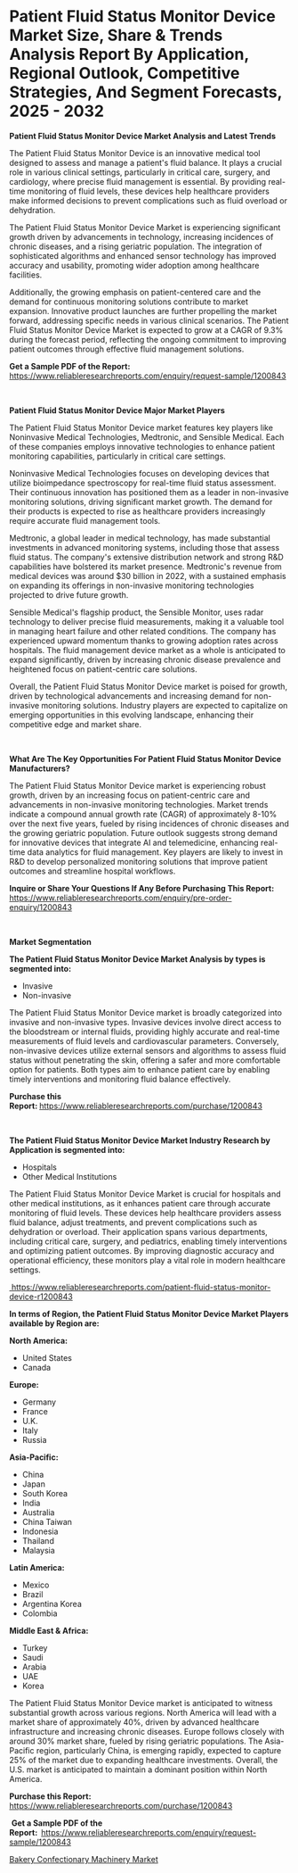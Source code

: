 <p><h1>Patient Fluid Status Monitor Device Market Size, Share & Trends Analysis Report By Application, Regional Outlook, Competitive Strategies, And Segment Forecasts, 2025 - 2032</h1></p><p><strong>Patient Fluid Status Monitor Device Market Analysis and Latest Trends</strong></p>
<p><p>The Patient Fluid Status Monitor Device is an innovative medical tool designed to assess and manage a patient's fluid balance. It plays a crucial role in various clinical settings, particularly in critical care, surgery, and cardiology, where precise fluid management is essential. By providing real-time monitoring of fluid levels, these devices help healthcare providers make informed decisions to prevent complications such as fluid overload or dehydration.</p><p>The Patient Fluid Status Monitor Device Market is experiencing significant growth driven by advancements in technology, increasing incidences of chronic diseases, and a rising geriatric population.  The integration of sophisticated algorithms and enhanced sensor technology has improved accuracy and usability, promoting wider adoption among healthcare facilities. </p><p>Additionally, the growing emphasis on patient-centered care and the demand for continuous monitoring solutions contribute to market expansion. Innovative product launches are further propelling the market forward, addressing specific needs in various clinical scenarios. The Patient Fluid Status Monitor Device Market is expected to grow at a CAGR of 9.3% during the forecast period, reflecting the ongoing commitment to improving patient outcomes through effective fluid management solutions.</p></p>
<p><strong>Get a Sample PDF of the Report:&nbsp;</strong> <a href="https://www.reliableresearchreports.com/enquiry/request-sample/1200843?utm_campaign=3111&utm_medium=2&utm_source=Github&utm_content=ia&utm_term=22032025&utm_id=patient-fluid-status-monitor-device">https://www.reliableresearchreports.com/enquiry/request-sample/1200843</a></p>
<p>&nbsp;</p>
<p><strong>Patient Fluid Status Monitor Device Major Market Players</strong></p>
<p><p>The Patient Fluid Status Monitor Device market features key players like Noninvasive Medical Technologies, Medtronic, and Sensible Medical. Each of these companies employs innovative technologies to enhance patient monitoring capabilities, particularly in critical care settings.</p><p>Noninvasive Medical Technologies focuses on developing devices that utilize bioimpedance spectroscopy for real-time fluid status assessment. Their continuous innovation has positioned them as a leader in non-invasive monitoring solutions, driving significant market growth. The demand for their products is expected to rise as healthcare providers increasingly require accurate fluid management tools.</p><p>Medtronic, a global leader in medical technology, has made substantial investments in advanced monitoring systems, including those that assess fluid status. The company's extensive distribution network and strong R&D capabilities have bolstered its market presence. Medtronic's revenue from medical devices was around $30 billion in 2022, with a sustained emphasis on expanding its offerings in non-invasive monitoring technologies projected to drive future growth.</p><p>Sensible Medical's flagship product, the Sensible Monitor, uses radar technology to deliver precise fluid measurements, making it a valuable tool in managing heart failure and other related conditions. The company has experienced upward momentum thanks to growing adoption rates across hospitals. The fluid management device market as a whole is anticipated to expand significantly, driven by increasing chronic disease prevalence and heightened focus on patient-centric care solutions.</p><p>Overall, the Patient Fluid Status Monitor Device market is poised for growth, driven by technological advancements and increasing demand for non-invasive monitoring solutions. Industry players are expected to capitalize on emerging opportunities in this evolving landscape, enhancing their competitive edge and market share.</p></p>
<p>&nbsp;</p>
<p><strong>What Are The Key Opportunities For Patient Fluid Status Monitor Device Manufacturers?</strong></p>
<p><p>The Patient Fluid Status Monitor Device market is experiencing robust growth, driven by an increasing focus on patient-centric care and advancements in non-invasive monitoring technologies. Market trends indicate a compound annual growth rate (CAGR) of approximately 8-10% over the next five years, fueled by rising incidences of chronic diseases and the growing geriatric population. Future outlook suggests strong demand for innovative devices that integrate AI and telemedicine, enhancing real-time data analytics for fluid management. Key players are likely to invest in R&D to develop personalized monitoring solutions that improve patient outcomes and streamline hospital workflows.</p></p>
<p><strong>Inquire or Share Your Questions If Any Before Purchasing This Report:</strong> <a href="https://www.reliableresearchreports.com/enquiry/pre-order-enquiry/1200843?utm_campaign=3111&utm_medium=2&utm_source=Github&utm_content=ia&utm_term=22032025&utm_id=patient-fluid-status-monitor-device">https://www.reliableresearchreports.com/enquiry/pre-order-enquiry/1200843</a></p>
<p>&nbsp;</p>
<p><strong>Market Segmentation</strong></p>
<p><strong>The Patient Fluid Status Monitor Device Market Analysis by types is segmented into:</strong></p>
<p><ul><li>Invasive</li><li>Non-invasive</li></ul></p>
<p><p>The Patient Fluid Status Monitor Device market is broadly categorized into invasive and non-invasive types. Invasive devices involve direct access to the bloodstream or internal fluids, providing highly accurate and real-time measurements of fluid levels and cardiovascular parameters. Conversely, non-invasive devices utilize external sensors and algorithms to assess fluid status without penetrating the skin, offering a safer and more comfortable option for patients. Both types aim to enhance patient care by enabling timely interventions and monitoring fluid balance effectively.</p></p>
<p><strong>Purchase this Report:&nbsp;</strong><a href="https://www.reliableresearchreports.com/purchase/1200843?utm_campaign=3111&utm_medium=2&utm_source=Github&utm_content=ia&utm_term=22032025&utm_id=patient-fluid-status-monitor-device">https://www.reliableresearchreports.com/purchase/1200843</a></p>
<p>&nbsp;</p>
<p><strong>The Patient Fluid Status Monitor Device Market Industry Research by Application is segmented into:</strong></p>
<p><ul><li>Hospitals</li><li>Other Medical Institutions</li></ul></p>
<p><p>The Patient Fluid Status Monitor Device Market is crucial for hospitals and other medical institutions, as it enhances patient care through accurate monitoring of fluid levels. These devices help healthcare providers assess fluid balance, adjust treatments, and prevent complications such as dehydration or overload. Their application spans various departments, including critical care, surgery, and pediatrics, enabling timely interventions and optimizing patient outcomes. By improving diagnostic accuracy and operational efficiency, these monitors play a vital role in modern healthcare settings.</p></p>
<p><a href="https://www.reliableresearchreports.com/patient-fluid-status-monitor-device-r1200843?utm_campaign=3111&utm_medium=2&utm_source=Github&utm_content=ia&utm_term=22032025&utm_id=patient-fluid-status-monitor-device">&nbsp;https://www.reliableresearchreports.com/patient-fluid-status-monitor-device-r1200843</a></p>
<p><strong>In terms of Region, the Patient Fluid Status Monitor Device Market Players available by Region are:</strong></p>
<p>
    <p> <strong> North America: </strong>
        <ul>
            <li>United States</li>
            <li>Canada</li>
        </ul>
        </p> 
    <p> <strong> Europe: </strong>
        <ul>
            <li>Germany</li>
            <li>France</li>
            <li>U.K.</li>
            <li>Italy</li>
            <li>Russia</li>
        </ul>
        </p> 
    <p> <strong> Asia-Pacific: </strong>
        <ul>
            <li>China</li>
            <li>Japan</li>
            <li>South Korea</li>
            <li>India</li>
            <li>Australia</li>
            <li>China Taiwan</li>
            <li>Indonesia</li>
            <li>Thailand</li>
            <li>Malaysia</li>
        </ul>
        </p> 
    <p> <strong> Latin America: </strong>
        <ul>
            <li>Mexico</li>
            <li>Brazil</li>
            <li>Argentina Korea</li>
            <li>Colombia</li>
        </ul>
        </p> 
    <p> <strong> Middle East & Africa: </strong>
        <ul>
            <li>Turkey</li>
            <li>Saudi</li>
            <li>Arabia</li>
            <li>UAE</li>
            <li>Korea</li>
        </ul>
    </p>
    </p>
<p><p>The Patient Fluid Status Monitor Device market is anticipated to witness substantial growth across various regions. North America will lead with a market share of approximately 40%, driven by advanced healthcare infrastructure and increasing chronic diseases. Europe follows closely with around 30% market share, fueled by rising geriatric populations. The Asia-Pacific region, particularly China, is emerging rapidly, expected to capture 25% of the market due to expanding healthcare investments. Overall, the U.S. market is anticipated to maintain a dominant position within North America.</p></p>
<p><strong>Purchase this Report: </strong><a href="https://www.reliableresearchreports.com/purchase/1200843?utm_campaign=3111&utm_medium=2&utm_source=Github&utm_content=ia&utm_term=22032025&utm_id=patient-fluid-status-monitor-device">https://www.reliableresearchreports.com/purchase/1200843</a></p>
<p>&nbsp;<strong>Get a Sample PDF of the Report:&nbsp;&nbsp;</strong><a href="https://www.reliableresearchreports.com/enquiry/request-sample/1200843?utm_campaign=3111&utm_medium=2&utm_source=Github&utm_content=ia&utm_term=22032025&utm_id=patient-fluid-status-monitor-device">https://www.reliableresearchreports.com/enquiry/request-sample/1200843</a></p>
<p><strong></strong></p>
<p><p><a href="https://github.com/dushornerfe/Market-Research-Report-List-1/blob/main/bakery-confectionary-machinery-market.md?utm_campaign=3111&utm_medium=2&utm_source=Github&utm_content=ia&utm_term=22032025&utm_id=patient-fluid-status-monitor-device">Bakery Confectionary Machinery Market</a></p></p>